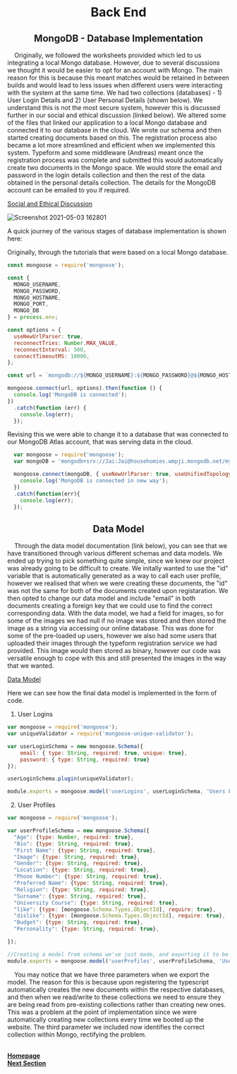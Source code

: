 <h1 align="center">Back End</h1>

<h2 align="center">MongoDB - Database Implementation</h2>

<p>&nbsp;&nbsp;&nbsp;&nbsp;Originally, we followed the worksheets proivided which led to us integrating a local Mongo database. However, due to several discussions we thought it would be easier to opt for an account with Mongo. The main reason for this is because this meant matches would be retained in between builds and would lead to less issues when different users were interacting with the system at the same time. We had two collections (databases) - 1) User Login Details and 2) User Personal Details (shown below). We understand this is not the most secure system, however this is discussed further in our social and ethical discussion (linked below). We altered some of the files that linked our application to a local Mongo database and connected it to our database in the cloud. We wrote our schema and then started creating documents based on this. The registration process also became a lot more streamlined and efficient when we implemented this system. Typeform and some middleware (Andreas) meant once the registration process was complete and submitted this would automatically create two documents in the Mongo space. We would store the email and password in the login details collection and then the rest of the data obtained in the personal details collection. The details for the MongoDB account can be emailed to you if required.</p>

[Social and Ethical Discussion](https://github.com/JaiRanchod/Desk-10-Software-Engineering-Group-Project/blob/develop/Documentation%20Notes/Social%20and%20Ethical%20Implications.md)

![Screenshot 2021-05-03 162801](https://user-images.githubusercontent.com/73884031/116896899-97c8f480-ac2c-11eb-88dd-8f76aab3e0e7.png)

A quick journey of the various stages of database implementation is shown here:

Originally, through the tutorials that were based on a local Mongo database.

```javascript
const mongoose = require('mongoose');

const {
  MONGO_USERNAME,
  MONGO_PASSWORD,
  MONGO_HOSTNAME,
  MONGO_PORT,
  MONGO_DB
} = process.env;

const options = {
  useNewUrlParser: true,
  reconnectTries: Number.MAX_VALUE,
  reconnectInterval: 500,
  connectTimeoutMS: 10000,
};

const url = `mongodb://${MONGO_USERNAME}:${MONGO_PASSWORD}@${MONGO_HOSTNAME}:${MONGO_PORT}/${MONGO_DB}?authSource=admin`;

mongoose.connect(url, options).then(function () {
  console.log('MongoDB is connected');
})
  .catch(function (err) {
    console.log(err);
  });

```

Revising this we were able to change it to a database that was connected to our MongoDB Atlas account, that was serving data in the cloud.

```javascript
  var mongoose = require('mongoose');
  var mongoDB = 'mongodb+srv://Jai:Jai@househomies.wmpji.mongodb.net/myFirstDatabase?retryWrites=true&w=majority';

  mongoose.connect(mongoDB, { useNewUrlParser: true, useUnifiedTopology: true}).then(function(){
    console.log('MongoDB is connected in new way');
  })
  .catch(function(err){
    console.log(err);
  });

```

<h2 align="center">Data Model</h2>

<p>&nbsp;&nbsp;&nbsp;&nbsp;Through the data model documentation (link below), you can see that we have transitioned through various different schemas and data models. We ended up trying to pick something quite simple, since we knew our project was already going to be difficult to create. We initally wanted to use the "id" variable that is automatically generated as a way to call each user profile, however we realised that when we were creating these documents, the "id" was not the same for both of the documents created upon registaration. We then opted to change our data model and include "email" in both documents creating a foreign key that we could use to find the correct corresponding data. With the data model, we had a field for images, so for some of the images we had null if no image was stored and then stored the image as a string via accessing our online database. This was done for some of the pre-loaded up users, however we also had some users that uploaded their images through the typeform registration service we had provided. This image would then stored as binary, however our code was versatile enough to cope with this and still presented the images in the way that we wanted.</p>

[Data Model](https://github.com/JaiRanchod/Desk-10-Software-Engineering-Group-Project/blob/main/Documentation%20Notes/Data%20Model.md)

Here we can see how the final data model is implemented in the form of code. 

1) User Logins

```javascript
var mongoose = require('mongoose');
var uniqueValidator = require('mongoose-unique-validator');

var userLoginSchema = new mongoose.Schema({
    email: { type: String, required: true, unique: true},
    password: { type: String, required: true}
});

userLoginSchema.plugin(uniqueValidator);

module.exports = mongoose.model('userLogins', userLoginSchema, 'Users Login Details');

```

2) User Profiles

```javascript
var mongoose = require('mongoose');

var userProfileSchema = new mongoose.Schema({
  "Age": {type: Number, required: true},
  "Bio": {type: String, required: true},
  "First Name": {type: String, required: true},
  "Image": {type: String, required: true},
  "Gender": {type: String, required: true},
  "Location": {type: String, required: true},
  "Phone Number": {type: String, required: true},
  "Preferred Name": {type: String, required: true},
  "Religion": {type: String, required: true},
  "Surname": {type: String, required: true},
  "University Course": {type: String, required: true},
  "like": {type: [mongoose.Schema.Types.ObjectId], require: true},
  "dislike": {type: [mongoose.Schema.Types.ObjectId], require: true},
  "Budget": {type: String, required: true},
  "Personality": {type: String, required: true},

});

//Creating a model from schema we've just made, and exporting it to be used elsewhere
module.exports = mongoose.model('userProfiles', userProfileSchema, 'User Personal Details');

```
<p>&nbsp;&nbsp;&nbsp;&nbsp;You may notice that we have three parameters when we export the model. The reason for this is because upon registering the typescript automatically creates the new documents within the respective databases, and then when we read/write to these collections we need to ensure they are being read from pre-existing collections rather than creating new ones. This was a problem at the point of implementation since we were automatically creating new collections every time we booted up the website. The third parameter we included now identifies the correct collection within Mongo, rectifying the problem.</p>

<br>
<a href="https://github.com/JaiRanchod/Desk-10-Software-Engineering-Group-Project">
<b>Homepage</b></a>
<br>
<a href="https://github.com/JaiRanchod/Desk-10-Software-Engineering-Group-Project/blob/develop/Documentation%20Notes/Middle-Tier.md">
<b>Next Section</b></a>
